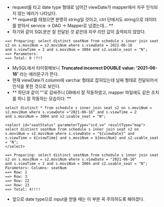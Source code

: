 * request를 타고 date type 형태로 넘어간 viewDate가 mapper에서 자꾸 인식되지 않는 에러가 나타났다.   
* ** request를 태웠으면 분명히 string일 것이고, ctrl 단에서도 string으로 데이터를 받아서 service -> DAO -> Mapper로 넘겼는데... **
* 하기와 같이 SQL문은 잘 전달된 것 같은데 자꾸 리턴 값이 출력되지 않았다.   

```
==> Preparing: select distinct seatNum from schedule s inner join seat s2 on s.moviNum = s2.moviNum where s.viewDate = 2021-06-16 
and s.viewTime = 2 and s.moviNum = 3004 and s2.usable_seat = "N"; 
==> Parameters: 
==> Total: 0 !?!?
```

* MySQL에서 타이핑해보니 **Truncated incorrect DOUBLE value: '2021-06-16'** 라는 에러문구가 뜬다.  
* 현재 viewDate가 column에 varchar 형태로 잡혀있는데 날짜 형태로 전달되어서 인식을 못한 것으로 보인다.   
* ** 하단과 같이 ""로 감싸주니 DB에서 잘 작동하였고, mapper 파일에도 같은 조치를 하니 잘 작동하는 모습이다. **  

```
select distinct * from schedule s inner join seat s2 on s.moviNum = s2.moviNum where s.viewDate ="2021-06-16" and s.viewTime = 2 
and s.moviNum = 3004 and s2.usable_seat = "N"; 

<select id="seatStatus" parameterType="scd_vo" resultType="map">
select distinct seatNum from schedule s inner join seat s2 on s.moviNum = s2.moviNum where s.viewDate = "${viewDate}" and 
s.viewTime = ${viewTime} and s.moviNum = ${moviNum} and s2.usable_seat = "N";
</select>

==> Preparing: select distinct seatNum from schedule s inner join seat s2 on s.moviNum = s2.moviNum where s.viewDate = "2021-06-16" 
and s.viewTime = 2 and s.moviNum = 3004 and s2.usable_seat = "N"; 
Parameters: Columns: seatNum
==> Row: 1
==> Row: 3
==> Row: 22
==> Row: 23
==> Total: 4!!!!
```

* 앞으로 date type으로 input을 받을 때는 이 부분 꼭 주의하도록 해야겠다.  
